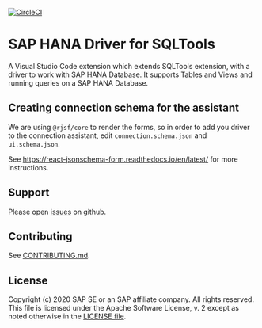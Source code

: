 [![CircleCI](https://circleci.com/gh/sap-staging/sap-hana-driver-for-sqltools.svg?style=svg)](https://circleci.com/gh/sap-staging/sap-hana-driver-for-sqltools)
# SAP HANA Driver for SQLTools
A Visual Studio Code extension which extends SQLTools extension, with a driver to work with SAP HANA Database. It supports Tables and Views and running queries on a SAP HANA Database.

## Creating connection schema for the assistant

We are using `@rjsf/core` to render the forms, so in order to add you driver to the connection assistant,
edit `connection.schema.json` and `ui.schema.json`.

See https://react-jsonschema-form.readthedocs.io/en/latest/ for more instructions.

## Support

Please open [issues](https://github.com/SAP/sap-hana-driver-for-sqltools/issues) on github.

## Contributing

See [CONTRIBUTING.md](./CONTRIBUTING.md).

## License

Copyright (c) 2020 SAP SE or an SAP affiliate company. All rights reserved.
This file is licensed under the Apache Software License, v. 2 except as noted otherwise in the [LICENSE file](./LICENSE).


